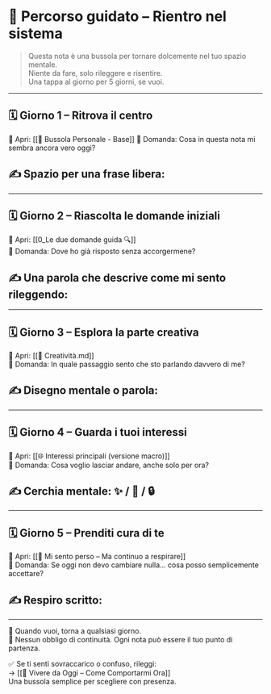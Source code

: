 # 📅 Percorso guidato – Rientro nel sistema

> Questa nota è una bussola per tornare dolcemente nel tuo spazio mentale.  
> Niente da fare, solo rileggere e risentire.  
> Una tappa al giorno per 5 giorni, se vuoi.

---

## 🗓️ Giorno 1 – Ritrova il centro

🔗 Apri: [[📌 Bussola Personale - Base]]
💭 Domanda: Cosa in questa nota mi sembra ancora vero oggi?

✍️ Spazio per una frase libera:
- 

---

## 🗓️ Giorno 2 – Riascolta le domande iniziali

🔗 Apri: [[0_Le due domande guida 🔍]]  
💭 Domanda: Dove ho già risposto senza accorgermene?

✍️ Una parola che descrive come mi sento rileggendo:
- 

---

## 🗓️ Giorno 3 – Esplora la parte creativa

🔗 Apri: [[🎨 Creatività.md]]  
💭 Domanda: In quale passaggio sento che sto parlando davvero di me?

✍️ Disegno mentale o parola:
- 

---

## 🗓️ Giorno 4 – Guarda i tuoi interessi

🔗 Apri: [[🌐 Interessi principali (versione macro)]]  
💭 Domanda: Cosa voglio lasciar andare, anche solo per ora?

✍️ Cerchia mentale: ✨ / 🧪 / 🔒
- 

---

## 🗓️ Giorno 5 – Prenditi cura di te

🔗 Apri: [[💬 Mi sento perso – Ma continuo a respirare]]  
💭 Domanda: Se oggi non devo cambiare nulla… cosa posso semplicemente accettare?

✍️ Respiro scritto:
- 

---

🧭 Quando vuoi, torna a qualsiasi giorno.  
📌 Nessun obbligo di continuità. Ogni nota può essere il tuo punto di partenza.



✅ Se ti senti sovraccarico o confuso, rileggi:  
→ [[📘 Vivere da Oggi – Come Comportarmi Ora]]  
Una bussola semplice per scegliere con presenza.